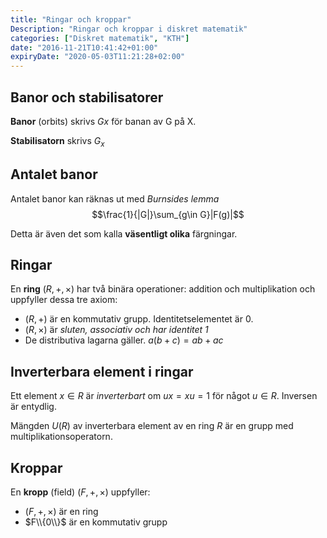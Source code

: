 ```yaml
---
title: "Ringar och kroppar"
Description: "Ringar och kroppar i diskret matematik"
categories: ["Diskret matematik", "KTH"]
date: "2016-11-21T10:41:42+01:00"
expiryDate: "2020-05-03T11:21:28+02:00"
---
```


## Banor och stabilisatorer

**Banor** (orbits) skrivs $Gx$ för banan av G på X.

**Stabilisatorn** skrivs $G_x$

## Antalet banor

Antalet banor kan räknas ut med *Burnsides lemma*
$$\frac{1}{|G|}\sum_{g\in G}|F(g)|$$

Detta är även det som kalla **väsentligt olika** färgningar.

## Ringar

En **ring** $(R, +, \times)$ har två binära operationer: addition och multiplikation och uppfyller dessa tre axiom:

* $(R, +)$ är en kommutativ grupp. Identitetselementet är 0.
* $(R, \times)$ är *sluten, associativ och har identitet 1*
* De distributiva lagarna gäller. $a(b+c) = ab + ac$

## Inverterbara element i ringar

Ett element $x \in R$ är *inverterbart* om $ux = xu = 1$ för något $u \in R$. Inversen är entydlig.

Mängden $U(R)$ av inverterbara element av en ring $R$ är en grupp med multiplikationsoperatorn.

## Kroppar

En **kropp** (field) $(F, +, \times)$ uppfyller:

* $(F, +, \times)$ är en ring
* $F\\{0\\}$ är en kommutativ grupp
